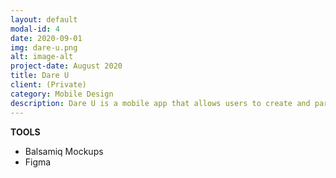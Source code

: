 ```yaml
---
layout: default
modal-id: 4
date: 2020-09-01
img: dare-u.png
alt: image-alt
project-date: August 2020
title: Dare U
client: (Private)
category: Mobile Design
description: Dare U is a mobile app that allows users to create and participate in challenges all over the world.
---
```


**TOOLS**
- Balsamiq Mockups
- Figma

